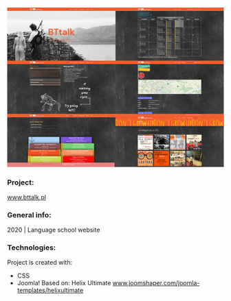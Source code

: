 ![preview](./images-view/preview.png)
### Project:
www.bttalk.pl

### General info:
2020 | Language school website
	
### Technologies:
Project is created with:
* CSS
* Joomla! Based on: Helix Ultimate www.joomshaper.com/joomla-templates/helixultimate

